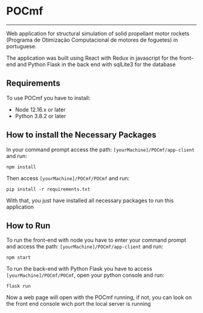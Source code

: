# POCmf

---

Web application for structural simulation of solid propellant motor rockets (Programa de Otimização Computacional de motores de foguetes) in portuguese.

The application was built using React with Redux in javascript for the front-end and Python Flask in the back end with sqlLite3 for the database

## Requirements

To use POCmf you have to install:

- Node 12.16.x or later
- Python 3.8.2 or later

## How to install the Necessary Packages

In your command prompt access the path: `[yourMachine]/POCmf/app-client` and run:

`npm install`

Then access `[yourMachine]/POCmf/POCmf` and run:

`pip install -r requirements.txt`

With that, you just have installed all necessary packages to run this application

## How to Run

To run the front-end with node you have to enter your command prompt and access the path: `[yourMachine]/POCmf/app-client` and run:

`npm start`

To run the back-end with Python Flask you have to access `[yourMachine]/POCmf/POCmf`, open your python console and run:

`flask run`

Now a web page will open with the POCmf running, if not, you can look on the front end console wich port the local server is running
